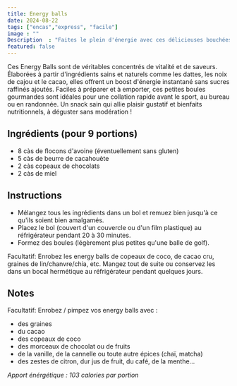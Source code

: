 ```yaml
---
title: Energy balls 
date: 2024-08-22
tags: ["encas","express", "facile"]
image : ""
Description  : "Faites le plein d'énergie avec ces délicieuses bouchées naturelles, parfaites pour les gourmands actifs !"
featured: false
---
```


Ces Energy Balls sont de véritables concentrés de vitalité et de saveurs. Élaborées à partir d'ingrédients sains et naturels comme les dattes, les noix de cajou et le cacao, elles offrent un boost d'énergie instantané sans sucres raffinés ajoutés. Faciles à préparer et à emporter, ces petites boules gourmandes sont idéales pour une collation rapide avant le sport, au bureau ou en randonnée. Un snack sain qui allie plaisir gustatif et bienfaits nutritionnels, à déguster sans modération !

## Ingrédients (pour 9 portions)

- 8 càs de flocons d'avoine (éventuellement sans gluten)
- 5 càs de beurre de cacahouète
- 2 càs copeaux de chocolats
- 2 càs de miel

## Instructions

- Mélangez tous les ingrédients dans un bol et remuez bien jusqu'à ce qu'ils soient bien amalgamés. 
- Placez le bol (couvert d'un couvercle ou d'un film plastique) au réfrigérateur pendant 20 à 30 minutes.
- Formez des boules (légèrement plus petites qu'une balle de golf).

Facultatif: Enrobez les energy balls de copeaux de coco, de cacao cru, graines de lin/chanvre/chia, etc.
Mangez tout de suite ou conservez les dans un bocal hermétique au réfrigérateur pendant quelques jours.

## Notes
Facultatif: Enrobez / pimpez vos energy balls avec : 
- des graines
- du cacao
- des copeaux de coco
- des morceaux de chocolat ou de fruits
- de la vanille, de la cannelle ou toute autre épices (chaï, matcha)
- des zestes de citron, dur jus de fruit, du café, de la menthe...


_Apport énérgétique : 103 calories par portion_